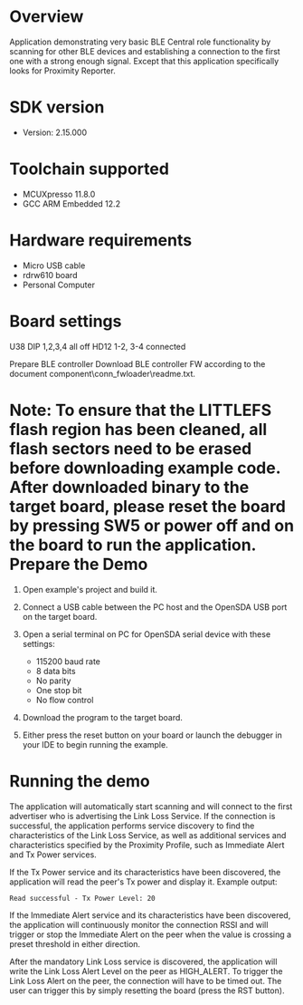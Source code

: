 Overview
========
Application demonstrating very basic BLE Central role functionality by scanning for other BLE devices and establishing a connection to the first one with a strong enough signal.
Except that this application specifically looks for Proximity Reporter.


SDK version
===========
- Version: 2.15.000

Toolchain supported
===================
- MCUXpresso  11.8.0
- GCC ARM Embedded  12.2

Hardware requirements
=====================
- Micro USB cable
- rdrw610 board
- Personal Computer

Board settings
==============
U38 DIP 1,2,3,4 all off
HD12 1-2, 3-4 connected

Prepare BLE controller
Download BLE controller FW according to the document component\conn_fwloader\readme.txt.

Note:
To ensure that the LITTLEFS flash region has been cleaned,
all flash sectors need to be erased before downloading example code.
After downloaded binary to the target board, 
please reset the board by pressing SW5 or power off and on the board to run the application.
Prepare the Demo
================

1.  Open example's project and build it.

2.  Connect a USB cable between the PC host and the OpenSDA USB port on the target board.

3.  Open a serial terminal on PC for OpenSDA serial device with these settings:
    - 115200 baud rate
    - 8 data bits
    - No parity
    - One stop bit
    - No flow control

4.  Download the program to the target board.

5.  Either press the reset button on your board or launch the debugger in your IDE to begin running the example.

Running the demo
================
The application will automatically start scanning and will connect to the first advertiser who is advertising the Link Loss Service. If the connection is successful, the application performs service discovery to find the characteristics of the Link Loss Service, as well as additional services and characteristics specified by the Proximity Profile, such as Immediate Alert and Tx Power services.

If the Tx Power service and its characteristics have been discovered, the application will read the peer's Tx power and display it. Example output:
~~~~~~~~~~~~~~~~~~~~~~~~~~~~~~~~~~~
Read successful - Tx Power Level: 20
~~~~~~~~~~~~~~~~~~~~~~~~~~~~~~~~~~~

If the Immediate Alert service and its characteristics have been discovered, the application will continuously monitor the connection RSSI and will trigger or stop the Immediate Alert on the peer when the value is crossing a preset threshold in either direction.

After the mandatory Link Loss service is discovered, the application will write the Link Loss Alert Level on the peer as HIGH_ALERT. To trigger the Link Loss Alert on the peer, the connection will have to be timed out. The user can trigger this by simply resetting the board (press the RST button).
